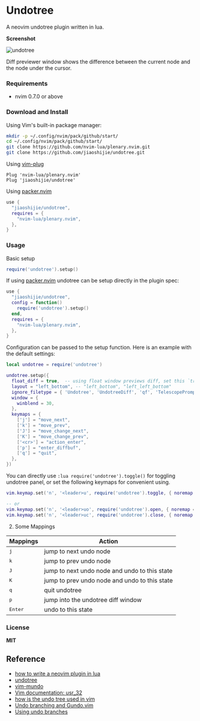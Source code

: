# Undotree

A neovim undotree plugin written in lua.

**Screenshot**

![undotree](./screenshot/undotree.png)

Diff previewer window shows the difference between the current node and the node under the cursor.

### Requirements

- nvim 0.7.0 or above

### Download and Install

Using Vim's built-in package manager:

```sh
mkdir -p ~/.config/nvim/pack/github/start/
cd ~/.config/nvim/pack/github/start/
git clone https://github.com/nvim-lua/plenary.nvim.git
git clone https://github.com/jiaoshijie/undotree.git
```

Using [vim-plug](https://github.com/junegunn/vim-plug)

```
Plug 'nvim-lua/plenary.nvim'
Plug 'jiaoshijie/undotree'
```

Using [packer.nvim](https://github.com/wbthomason/packer.nvim)

```lua
use {
  "jiaoshijie/undotree",
  requires = {
    "nvim-lua/plenary.nvim",
  },
}
```

### Usage

Basic setup

```lua
require('undotree').setup()
```

If using [packer.nvim](https://github.com/wbthomason/packer.nvim) undotree can be setup directly in the plugin spec:

```lua
use {
  "jiaoshijie/undotree",
  config = function()
    require('undotree').setup()
  end,
  requires = {
    "nvim-lua/plenary.nvim",
  },
}
```

Configuration can be passed to the setup function. Here is an example with the default settings:

```lua
local undotree = require('undotree')

undotree.setup({
  float_diff = true,  -- using float window previews diff, set this `true` will disable layout option
  layout = "left_bottom", -- "left_bottom", "left_left_bottom"
  ignore_filetype = { 'Undotree', 'UndotreeDiff', 'qf', 'TelescopePrompt', 'spectre_panel', 'tsplayground' },
  window = {
    winblend = 30,
  },
  keymaps = {
    ['j'] = "move_next",
    ['k'] = "move_prev",
    ['J'] = "move_change_next",
    ['K'] = "move_change_prev",
    ['<cr>'] = "action_enter",
    ['p'] = "enter_diffbuf",
    ['q'] = "quit",
  },
})
```

You can directly use `:lua require('undotree').toggle()` for toggling undotree panel, or set the following keymaps for convenient using.

```lua
vim.keymap.set('n', '<leader>u', require('undotree').toggle, { noremap = true, silent = true })

-- or
vim.keymap.set('n', '<leader>uo', require('undotree').open, { noremap = true, silent = true })
vim.keymap.set('n', '<leader>uc', require('undotree').close, { noremap = true, silent = true })
```

2. Some Mappings

| Mappings         | Action                                        |
| ----             | ----                                          |
| <kbd>j</kbd>     | jump to next undo node                        |
| <kbd>k</kbd>     | jump to prev undo node                        |
| <kbd>J</kbd>     | jump to next undo node and undo to this state |
| <kbd>K</kbd>     | jump to prev undo node and undo to this state |
| <kbd>q</kbd>     | quit undotree                                 |
| <kbd>p</kbd>     | jump into the undotree diff window            |
| <kbd>Enter</kbd> | undo to this state                            |


### License

**MIT**

## Reference

- [how to write a neovim plugin in lua](https://dev.to/2nit/how-to-write-neovim-plugins-in-lua-5cca)
- [undotree](https://github.com/mbbill/undotree)
- [vim-mundo](https://github.com/simnalamburt/vim-mundo)
- [Vim documentation: usr_32](http://vimdoc.sourceforge.net/htmldoc/usr_32.html)
- [how is the undo tree used in vim](https://stackoverflow.com/questions/1088864/how-is-the-undo-tree-used-in-vim)
- [Undo branching and Gundo.vim](http://vimcasts.org/episodes/undo-branching-and-gundo-vim/)
- [Using undo branches](https://vim.fandom.com/wiki/Using_undo_branches)

<!-- vim: set ft=markdown: -->